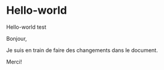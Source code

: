 # Hello-world
Hello-world test

Bonjour,

Je suis en train de faire des changements dans le document.

Merci!
